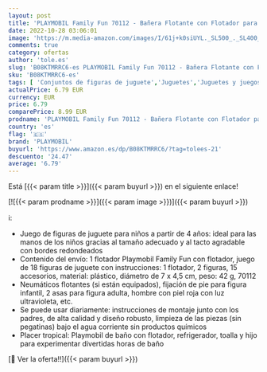 ```yaml
---
layout: post
title: 'PLAYMOBIL Family Fun 70112 - Bañera Flotante con Flotador para niños a Partir de 4 años'
date: 2022-10-28 03:06:01
image: 'https://m.media-amazon.com/images/I/61j+k0siUYL._SL500_._SL400_.jpg'
comments: true
category: ofertas
author: 'tole.es'
slug: 'B08KTMRRC6-es PLAYMOBIL Family Fun 70112 - Bañera Flotante con Flotador...'
sku: 'B08KTMRRC6-es'
tags: [ 'Conjuntos de figuras de juguete','Juguetes','Juguetes y juegos','Muñecos y figuras','playmobil','🇪🇸', ]
actualPrice: 6.79 EUR
currency: EUR
price: 6.79
comparePrice: 8.99 EUR
prodname: 'PLAYMOBIL Family Fun 70112 - Bañera Flotante con Flotador para niños a Partir de 4 años'
country: 'es'
flag: '🇪🇸'
brand: 'PLAYMOBIL'
buyurl: 'https://www.amazon.es/dp/B08KTMRRC6/?tag=tolees-21'
descuento: '24.47'
average: '6.79'
---
```


Está [{{< param title >}}]({{< param buyurl >}}) en el siguiente enlace!

[![{{< param prodname >}}]({{< param image >}})]({{< param buyurl >}})

ℹ️:

- Juego de figuras de juguete para niños a partir de 4 años: ideal para las manos de los niños gracias al tamaño adecuado y al tacto agradable con bordes redondeados
- Contenido del envío: 1 flotador Playmobil Family Fun con flotador, juego de 18 figuras de juguete con instrucciones: 1 flotador, 2 figuras, 15 accesorios, material: plástico, diámetro de 7 x 4,5 cm, peso: 42 g, 70112
- Neumáticos flotantes (si están equipados), fijación de pie para figura infantil, 2 asas para figura adulta, hombre con piel roja con luz ultravioleta, etc.
- Se puede usar diariamente: instrucciones de montaje junto con los padres, de alta calidad y diseño robusto, limpieza de las piezas (sin pegatinas) bajo el agua corriente sin productos químicos
- Placer tropical: Playmobil de baño con flotador, refrigerador, toalla y hijo para experimentar divertidas horas de baño

[🛒 Ver la oferta!!]({{< param buyurl >}})
